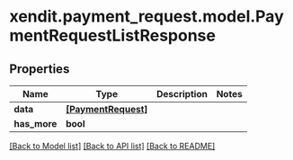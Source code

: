 # xendit.payment_request.model.PaymentRequestListResponse


## Properties
Name | Type | Description | Notes
------------ | ------------- | ------------- | -------------
**data** | [**[PaymentRequest]**](PaymentRequest.md) |  | 
**has_more** | **bool** |  | 

[[Back to Model list]](../README.md#documentation-for-models) [[Back to API list]](../README.md#documentation-for-api-endpoints) [[Back to README]](../README.md)


